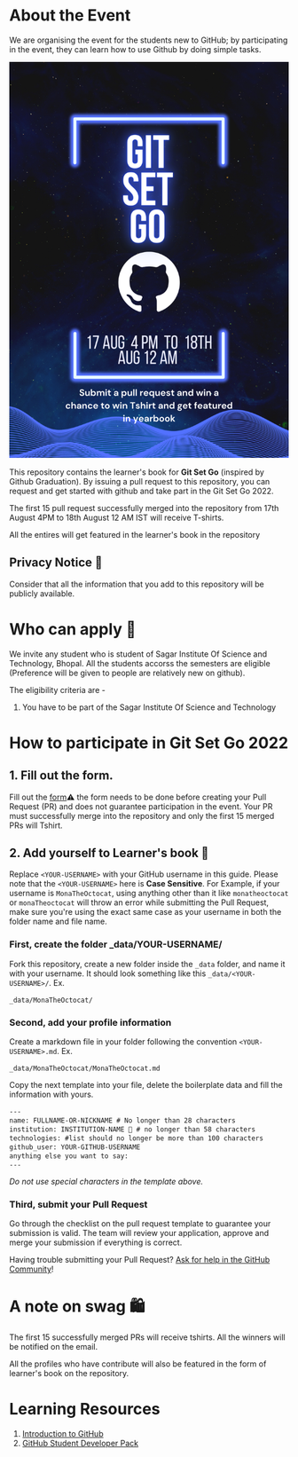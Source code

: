 
# About the Event
 We are organising the event for the students new to GitHub; by participating in the event, they can learn how to use Github by doing simple tasks.
 
![Git-Set-Go](/assets/introbanner.png)

This repository contains the learner's book for **Git Set Go** (inspired by Github Graduation). By issuing a pull request to this repository, you can request 
and get started with github and take part in the Git Set Go 2022.

The first 15 pull request successfully merged into the repository from 17th August 4PM to 18th August 12 AM IST will receive T-shirts.

All the entires will get featured in the learner's book in the repository

## Privacy Notice 👀

Consider that all the information that you add to this repository will be publicly available.


# Who can apply 📝

We invite any student who is student of Sagar Institute Of Science and Technology, Bhopal. All the students accorss the semesters are eligible (Preference will be given to people are relatively new on github). 

The eligibility criteria are -
1. You have to be part of the Sagar Institute Of Science and Technology

# How to participate in Git Set Go 2022

## 1. Fill out the form.

Fill out the [form](https://forms.gle/G2fabi7yWbGYXPtA7)⚠️ the form needs to be done before creating your Pull Request (PR) and does not guarantee participation in the event. Your PR must successfully merge into the repository and only the first 15 merged PRs will Tshirt.

## 2. Add yourself to Learner's book 🏫
Replace `<YOUR-USERNAME>` with your GitHub username in this guide. Please note that the `<YOUR-USERNAME>` here is **Case Sensitive**. For Example, if your username is `MonaTheOctocat`, using anything other than it like `monatheoctocat` or `monaTheoctocat` will throw an error while submitting the Pull Request, make sure you're using the exact same case as your username in both the folder name and file name.

### First, create the folder \_data/YOUR-USERNAME/

Fork this repository, create a new folder inside the `_data` folder, and name it with your username. It should look something like this `_data/<YOUR-USERNAME>/`. Ex.

```
_data/MonaTheOctocat/
```

### Second, add your profile information

Create a markdown file in your folder following the convention `<YOUR-USERNAME>.md`. Ex.

```
_data/MonaTheOctocat/MonaTheOctocat.md
```

Copy the next template into your file, delete the boilerplate data and fill the information with yours.

```
---
name: FULLNAME-OR-NICKNAME # No longer than 28 characters
institution: INSTITUTION-NAME 🚩 # no longer than 58 characters
technologies: #list should no longer be more than 100 characters
github_user: YOUR-GITHUB-USERNAME
anything else you want to say:
--- 
```

_Do not use special characters in the template above._

### Third, submit your Pull Request
Go through the checklist on the pull request template to guarantee your submission is valid. The team will review your application, approve and merge your submission if everything is correct.

Having trouble submitting your Pull Request? [Ask for help in the GitHub Community](https://github.com/orgs/github-community/discussions/categories/github-education)!



# A note on swag 🛍

The first 15 successfully merged PRs will receive tshirts. All the winners will be notified on the email.

All the profiles who have contribute will also be featured in the form of learner's book on the repository. 

# Learning Resources 
1. [Introduction to GitHub](https://lab.github.com/)
2. [GitHub Student Developer Pack](https://education.github.com/pack)

